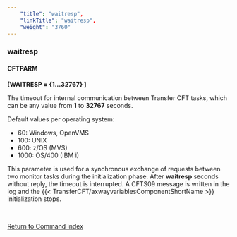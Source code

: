 ```yaml
---
    "title": "waitresp",
    "linkTitle": "waitresp",
    "weight": "3760"
---
```

<span id="waitresp"></span>

### waitresp

#### CFTPARM

****[WAITRESP = {1...32767} ]****

The timeout for internal communication between Transfer CFT
tasks, which can be any
value from ****1**** to ****32767**** seconds.

Default values per operating system:

- 60: Windows, OpenVMS
- 100: UNIX
- 600: z/OS (MVS)
- 1000: OS/400 (IBM i)

This parameter is used for a synchronous exchange of requests between
two monitor tasks during the initialization phase. After ****waitresp****
seconds without reply, the timeout is interrupted. A CFTS09 message is
written in the log and the {{< TransferCFT/axwayvariablesComponentShortName  >}} initialization stops.

 

[Return to Command index](../../)
